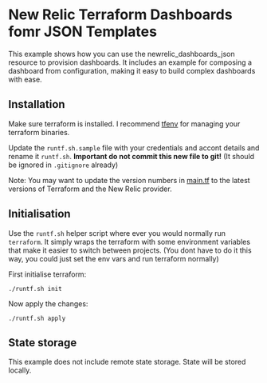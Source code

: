 # New Relic Terraform Dashboards fomr JSON Templates
This example shows how you can use the newrelic_dashboards_json resource to provision dashboards. It includes an example for composing a dashboard from configuration, making it easy to build complex dashboards with ease.


## Installation
Make sure terraform is installed. I recommend [tfenv](https://github.com/tfutils/tfenv) for managing your terraform binaries.

Update the `runtf.sh.sample` file with your credentials and accont details and rename it `runtf.sh`. **Important do not commit this new file to git!** (It should be ignored in `.gitignore` already)

Note: You may want to update the version numbers in [main.tf](main.tf) to the latest versions of  Terraform and the New Relic provider.

## Initialisation
Use the `runtf.sh` helper script where ever you would normally run `terraform`. It simply wraps the terraform with some environment variables that make it easier to switch between projects. (You dont have to do it this way, you could just set the env vars and run terraform normally)

First initialise terraform:
```
./runtf.sh init
```

Now apply the changes:
```
./runtf.sh apply
```

## State storage
This example does not include remote state storage. State will be stored locally.

